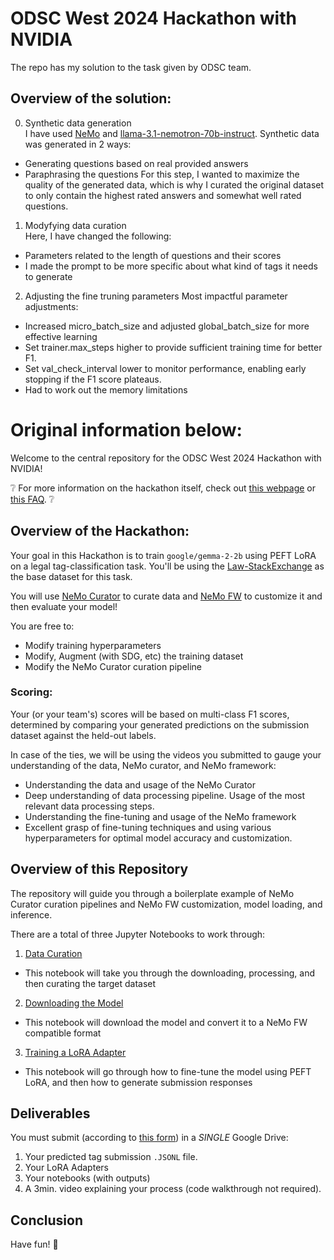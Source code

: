 # ODSC West 2024 Hackathon with NVIDIA  
The repo has my solution to the task given by ODSC team. 
## Overview of the solution:  
0. Synthetic data generation  
I have used [NeMo](https://github.com/NVIDIA/NeMo) and [llama-3.1-nemotron-70b-instruct](https://build.nvidia.com/nvidia/llama-3_1-nemotron-70b-instruct). Synthetic data was generated in 2 ways:
- Generating questions based on real provided answers
- Paraphrasing the questions
For this step, I wanted to maximize the quality of the generated data,  which is why I curated the original dataset to only contain the highest rated answers and somewhat well rated questions.
1. Modyfying data curation  
Here, I have changed the following:
- Parameters related to the length of questions and their scores
- I made the prompt to be more specific about what kind of tags it needs to generate  
2. Adjusting the fine truning parameters
Most impactful parameter adjustments:
- Increased micro_batch_size and adjusted global_batch_size for more effective learning  
- Set trainer.max_steps higher to provide sufficient training time for better F1.
- Set val_check_interval lower to monitor performance, enabling early stopping if the F1 score plateaus.
- Had to work out the memory limitations  

# Original information below:  

Welcome to the central repository for the ODSC West 2024 Hackathon with NVIDIA!

❔ For more information on the hackathon itself, check out [this webpage](https://odsc.com/california/hackathon/) or [this FAQ](https://docs.google.com/document/d/1W_ClcEYBsNeLvDZSYImYG1CrrSTSj7Fo_ZOE_Ev1D1k/edit?tab=t.0#heading=h.8eu9ji7smdv6). ❔

## Overview of the Hackathon:

Your goal in this Hackathon is to train `google/gemma-2-2b` using PEFT LoRA on a legal tag-classification task. You'll be using the [Law-StackExchange](https://huggingface.co/datasets/ymoslem/Law-StackExchange) as the base dataset for this task.

You will use [NeMo Curator](https://github.com/NVIDIA/NeMo-Curator) to curate data and [NeMo FW](https://github.com/NVIDIA/NeMo) to customize it and then evaluate your model!

You are free to: 
- Modify training hyperparameters
- Modify, Augment (with SDG, etc) the training dataset
- Modify the NeMo Curator curation pipeline

### Scoring:

Your (or your team's) scores will be based on multi-class F1 scores, determined by comparing your generated predictions on the submission dataset against the held-out labels. 

In case of the ties, we will be using the videos you submitted to gauge your understanding of the data, NeMo curator, and NeMo framework:
- Understanding the data and usage of the NeMo Curator
- Deep understanding of data processing pipeline. Usage of the most relevant data processing steps.
- Understanding the fine-tuning and usage of the NeMo framework	
- Excellent grasp of fine-tuning techniques and using various hyperparameters for optimal model accuracy and customization.

## Overview of this Repository

The repository will guide you through a boilerplate example of NeMo Curator curation pipelines and NeMo FW customization, model loading, and inference.

There are a total of three Jupyter Notebooks to work through:

1. [Data Curation](https://github.com/chrisalexiuk-nvidia/ODSC-Hackathon-Repository/blob/main/step-1-data-curation.ipynb)
  - This notebook will take you through the downloading, processing, and then curating the target dataset
2. [Downloading the Model](https://github.com/chrisalexiuk-nvidia/ODSC-Hackathon-Repository/blob/main/step-2-download-model.ipynb)
  - This notebook will download the model and convert it to a NeMo FW compatible format
3. [Training a LoRA Adapter](https://github.com/chrisalexiuk-nvidia/ODSC-Hackathon-Repository/blob/main/step-3-training.ipynb)
  - This notebook will go through how to fine-tune the model using PEFT LoRA, and then how to generate submission responses

## Deliverables

You must submit (according to [this form](https://docs.google.com/forms/d/e/1FAIpQLSf3zeyPKXqs6Bhe_wmPRA-fzKncm_aNlliZAOMIsW7NUYr6kg/viewform)) in a *SINGLE* Google Drive:

1. Your predicted tag submission `.JSONL` file.
2. Your LoRA Adapters
3. Your notebooks (with outputs)
4. A 3min. video explaining your process (code walkthrough not required).

## Conclusion

Have fun! 🎉



